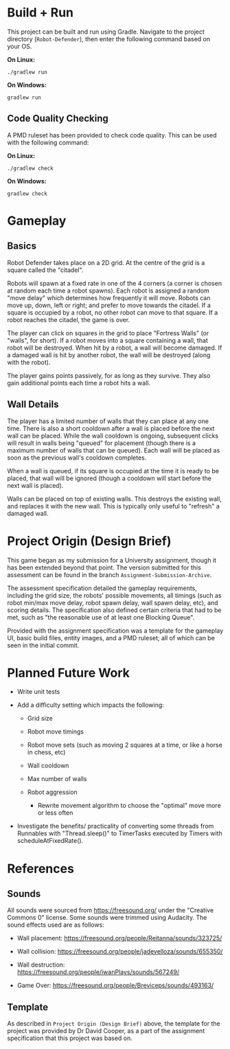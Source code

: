# Build + Run

This project can be built and run using Gradle. Navigate to the project directory (`Robot-Defender`), then enter the following command based on your OS.

**On Linux:**

`./gradlew run`

**On Windows:**

`gradlew run`


## Code Quality Checking

A PMD ruleset has been provided to check code quality. This can be used with the following command:

**On Linux:**

`./gradlew check`

**On Windows:**

`gradlew check`

# Gameplay

## Basics

Robot Defender takes place on a 2D grid. At the centre of the grid is a square called the "citadel". 

Robots will spawn at a fixed rate in one of the 4 corners (a corner is chosen at random each time a robot spawns). Each robot is assigned a random "move delay" which determines how frequently it will move. Robots can move up, down, left or right; and prefer to move towards the citadel. If a square is occupied by a robot, no other robot can move to that square. If a robot reaches the citadel, the game is over. 

The player can click on squares in the grid to place "Fortress Walls" (or "walls", for short). If a robot moves into a square containing a wall, that robot will be destroyed. When hit by a robot, a wall will become damaged. If a damaged wall is hit by another robot, the wall will be destroyed (along with the robot). 

The player gains points passively, for as long as they survive. They also gain additional points each time a robot hits a wall.

## Wall Details

The player has a limited number of walls that they can place at any one time. There is also a short cooldown after a wall is placed before the next wall can be placed. While the wall cooldown is ongoing, subsequent clicks will result in walls being "queued" for placement (though there is a maximum number of walls that can be queued). Each wall will be placed as soon as the previous wall's cooldown completes. 

When a wall is queued, if its square is occupied at the time it is ready to be placed, that wall will be ignored (though a cooldown will start before the next wall is placed).

Walls can be placed on top of existing walls. This destroys the existing wall, and replaces it with the new wall. This is typically only useful to "refresh" a damaged wall. 

# Project Origin (Design Brief)

This game began as my submission for a University assignment, though it has been extended beyond that point. The version submitted for this assessment can be found in the branch `Assignment-Submission-Archive`. 

The assessment specification detailed the gameplay requirements, including the grid size, the robots' possible movements, all timings (such as robot min/max move delay, robot spawn delay, wall spawn delay, etc), and scoring details. The specification also defined certain criteria that had to be met, such as "the reasonable use of at least one Blocking Queue". 

Provided with the assignment specification was a template for the gameplay UI, basic build files, entity images, and a PMD ruleset; all of which can be seen in the initial commit. 

# Planned Future Work

- Write unit tests

- Add a difficulty setting which impacts the following:

    - Grid size

    - Robot move timings

    - Robot move sets (such as moving 2 squares at a time, or like a horse in chess, etc)

    - Wall cooldown

    - Max number of walls

    - Robot aggression

        - Rewrite movement algorithm to choose the "optimal" move more or less often

- Investigate the benefits/ practicality of converting some threads from Runnables with "Thread.sleep()" to TimerTasks executed by Timers with scheduleAtFixedRate(). 

# References

## Sounds

All sounds were sourced from https://freesound.org/ under the "Creative Commons 0" license. Some sounds were trimmed using Audacity. The sound effects used are as follows:

- Wall placement: https://freesound.org/people/Reitanna/sounds/323725/

- Wall collision: https://freesound.org/people/jadevelloza/sounds/655350/

- Wall destruction: https://freesound.org/people/iwanPlays/sounds/567249/

- Game Over: https://freesound.org/people/Breviceps/sounds/493163/

## Template

As described in `Project Origin (Design Brief)` above, the template for the project was provided by Dr David Cooper, as a part of the assignment specification that this project was based on. 